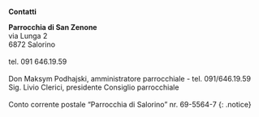 
__Contatti__

**Parrocchia di San Zenone**<br>
via Lunga 2 <br>
6872 Salorino <br><br>
tel. 091 646.19.59<br><br>
Don Maksym Podhajski, amministratore parrocchiale - tel. 091/646.19.59<br>
Sig. Livio Clerici, presidente Consiglio parrocchiale<br><br>
Conto corrente postale “Parrocchia di Salorino”	 nr. 69-5564-7 
{: .notice}

